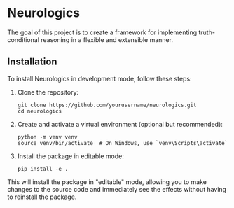 # Neurologics

The goal of this project is to create a framework for implementing truth-conditional reasoning in a flexible and extensible manner.

## Installation

To install Neurologics in development mode, follow these steps:

1. Clone the repository:
   ```
   git clone https://github.com/yourusername/neurologics.git
   cd neurologics
   ```

2. Create and activate a virtual environment (optional but recommended):
   ```
   python -m venv venv
   source venv/bin/activate  # On Windows, use `venv\Scripts\activate`
   ```

3. Install the package in editable mode:
   ```
   pip install -e .
   ```

This will install the package in "editable" mode, allowing you to make changes to the source code and immediately see the effects without having to reinstall the package.